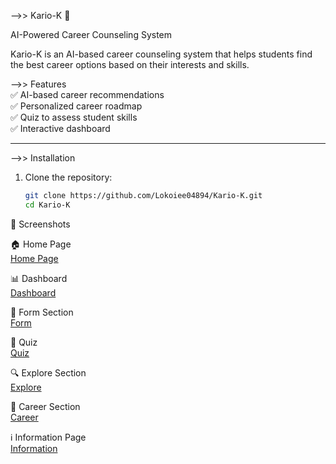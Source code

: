 -->> Kario-K 🚀  

 AI-Powered Career Counseling System  

Kario-K is an AI-based career counseling system that helps students find the best career options based on their interests and skills.  



-->> Features  
✅ AI-based career recommendations  
✅ Personalized career roadmap  
✅ Quiz to assess student skills  
✅ Interactive dashboard  

---

-->> Installation  

1. Clone the repository: 
   ```sh
   git clone https://github.com/Lokoiee04894/Kario-K.git
   cd Kario-K


  📸 Screenshots  

 🏠 Home Page  
[Home Page](screenshot1.png)  

 📊 Dashboard  
 [Dashboard](screenshot2.png)  

 📝 Form Section  
 [Form](screenshot3.png)  

 🧠 Quiz  
 [Quiz](screenshot4.png)  

🔍 Explore Section  
 [Explore](screenshot5.png)  

 🚀 Career Section  
 [Career](screenshot6.png)  

 ℹ️ Information Page  
 [Information](screenshot7.png)  
